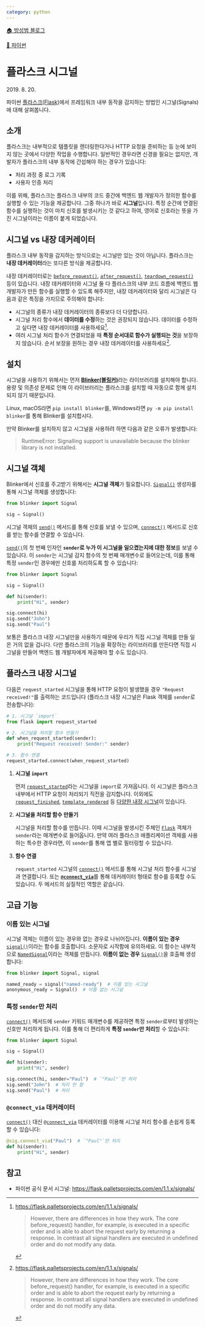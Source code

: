 ```yaml
---
category: python
---
```


[🏠 방성범 블로그](/README.md)

[🐍 파이썬](/python.md)

# 플라스크 시그널

<time id="published" datetime="2019-08-20">2019. 8. 20.</time>

파이썬 [플라스크(Flask)](https://flask.palletsprojects.com/)에서 프레임워크 내부 동작을 감지하는 방법인 시그널(Signals)에 대해 살펴봅니다.

## 소개

플라스크는 내부적으로 템플릿을 렌더링한다거나 HTTP 요청을 준비하는 등 눈에 보이지 않는 곳에서 다양한 작업을 수행합니다. 일반적인 경우라면 신경쓸 필요는 없지만, 개발자가 플라스크의 내부 동작에 간섭해야 하는 경우가 있습니다:

- 처리 과정 중 로그 기록
- 사용자 인증 처리

이를 위해, 플라스크는 플라스크 내부의 코드 중간에 백엔드 웹 개발자가 정의한 함수를 실행할 수 있는 기능을 제공합니다. 그중 하나가 바로 **시그널**입니다. 특정 순간에 연결된 함수를 실행하는 것이 마치 신호를 발생시키는 것 같다고 하여, 영어로 신호라는 뜻을 가진 시그널이라는 이름이 붙게 되었습니다.

## 시그널 vs 내장 데커레이터

플라스크 내부 동작을 감지하는 방식으로는 시그널만 있는 것이 아닙니다. 플라스크는 **내장 데커레이터**라는 또다른 방식을 제공합니다.

내장 데커레이터로는 [`before_request()`](https://flask.palletsprojects.com/en/1.1.x/api/#flask.Flask.before_request), [`after_request()`](https://flask.palletsprojects.com/en/1.1.x/api/#flask.Flask.after_request), [`teardown_request()`](https://flask.palletsprojects.com/en/1.1.x/api/#flask.Flask.before_request) 등이 있습니다. 내장 데커레이터와 시그널 둘 다 플라스크의 내부 코드 흐름에 백엔드 웹 개발자가 만든 함수를 실행할 수 있도록 해주지만, 내장 데커레이터와 달리 시그널은 다음과 같은 특징을 가지므로 주의해야 합니다:

- 시그널의 종류가 내장 데커레이터의 종류보다 더 다양합니다.
- 시그널 처리 함수에서 **데이터를 수정**하는 것은 권장되지 않습니다. 데이터를 수정하고 싶다면 내장 데커레이터를 사용하세요[^signal-caveat].
- 여러 시그널 처리 함수가 연결되었을 때 **특정 순서대로 함수가 실행되는 것**을 보장하지 않습니다. 순서 보장을 원하는 경우 내장 데커레이터를 사용하세요[^signal-caveat].

[^signal-caveat]: <https://flask.palletsprojects.com/en/1.1.x/signals/>

    > However, there are differences in how they work. The core before_request() handler, for example, is executed in a specific order and is able to abort the request early by returning a response. In contrast all signal handlers are executed in undefined order and do not modify any data.
 
## 설치

시그널을 사용하기 위해서는 먼저 [**Blinker(블링커)**](https://pythonhosted.org/blinker/)라는 라이브러리를 설치해야 합니다. 용량 및 의존성 문제로 인해 이 라이브러리는 플라스크를 설치할 때 자동으로 함께 설치되지 않기 때문입니다.

Linux, macOS라면 `pip install blinker`를, Windows라면 `py -m pip install blinker`를 통해 Blinker를 설치합시다.

만약 Blinker를 설치하지 않고 시그널을 사용하려 하면 다음과 같은 오류가 발생합니다:

> RuntimeError: Signalling support is unavailable because the blinker library is not installed.

## 시그널 객체

Blinker에서 신호를 주고받기 위해서는 **시그널 객체**가 필요합니다. [`Signal()`](https://pythonhosted.org/blinker/index.html#blinker.base.Signal) 생성자를 통해 시그널 객체를 생성합니다:

```py
from blinker import Signal

sig = Signal()
```

시그널 객체의 [`send()`](https://pythonhosted.org/blinker/#blinker.base.Signal.send) 메서드를 통해 신호를 보낼 수 있으며, [`connect()`](https://pythonhosted.org/blinker/#blinker.base.Signal.connect) 메서드로 신호를 받는 함수를 연결할 수 있습니다.

[`send()`](https://pythonhosted.org/blinker/#blinker.base.Signal.send)의 첫 번째 인자인 **`sender`로 누가 이 시그널을 일으켰는지에 대한 정보**를 보낼 수 있습니다. 이 `sender`는 시그널 감지 함수의 첫 번째 매개변수로 들어오는데, 이를 통해 특정 `sender`인 경우에만 신호를 처리하도록 할 수 있습니다:

```py
from blinker import Signal

sig = Signal()

def hi(sender):
    print("Hi", sender)

sig.connect(hi)
sig.send("John")
sig.send("Paul")
```

보통은 플라스크 내장 시그널만을 사용하기 때문에 우리가 직접 시그널 객체를 만들 일은 거의 없을 겁니다. 다만 플라스크의 기능을 확장하는 라이브러리를 만든다면 직접 시그널을 만들어 백엔드 웹 개발자에게 제공해야 할 수도 있습니다.

## 플라스크 내장 시그널

다음은 `request_started` 시그널을 통해 HTTP 요청이 발생했을 경우 `"Request received!"`를 출력하는 코드입니다 (플라스크 내장 시그널은 Flask 객체를 `sender`로 전송합니다):

```py
# 1. 시그널 `import`
from flask import request_started 

# 2. 시그널을 처리할 함수 만들기
def when_request_started(sender):
    print("Request received! Sender:" sender)

# 3. 함수 연결
request_started.connect(when_request_started)
```

1. **시그널 `import`**

    먼저 [`request_started`](https://flask.palletsprojects.com/en/1.1.x/api/#flask.request_started)라는 시그널을 `import`로 가져옵니다. 이 시그널은 플라스크 내부에서 HTTP 요청이 처리되기 직전을 감지합니다. 이외에도 [`request_finished`](https://flask.palletsprojects.com/en/1.1.x/api/#flask.request_finished), [`template_rendered`](https://flask.palletsprojects.com/en/1.1.x/api/#flask.template_rendered) 등 [다양한 내장 시그널](https://flask.palletsprojects.com/en/1.1.x/api/#signals)이 있습니다.
    
2. **시그널을 처리할 함수 만들기**

    시그널을 처리할 함수를 만듭니다. 이때 시그널을 발생시킨 주체인 [`Flask`](https://flask.palletsprojects.com/en/1.1.x/api/#flask.Flask) 객체가 `sender`라는 매개변수로 들어옵니다. 만약 여러 플라스크 애플리케이션 객체를 사용하는 특수한 경우라면, 이 `sender`를 통해 앱 별로 필터링할 수 있습니다.
    
3. **함수 연결**

    `request_started` 시그널의 [`connect()`](https://pythonhosted.org/blinker/#blinker.base.Signal.connect) 메서드를 통해 시그널 처리 함수를 시그널과 연결합니다. 또는 [**`@connect_via`**](https://pythonhosted.org/blinker/#blinker.base.Signal.connect_via)를 통해 데커레이터 형태로 함수를 등록할 수도 있습니다. 두 메서드의 실질적인 역할은 같습니다.

## 고급 기능

### 이름 있는 시그널

시그널 객체는 이름이 있는 경우와 없는 경우로 나뉘어집니다. **이름이 있는 경우** [`signal()`](https://pythonhosted.org/blinker/#blinker.base.signal)이라는 함수를 호출합니다. 소문자로 시작함에 유의하세요. 이 함수는 내부적으로 [`NamedSignal`](https://pythonhosted.org/blinker/#blinker.base.NamedSignal)이라는 객체를 만듭니다. **이름이 없는 경우** [`Signal()`](https://pythonhosted.org/blinker/index.html#blinker.base.Signal)을 호출해 생성합니다:

```py
from blinker import Signal, signal

named_ready = signal("named-ready")  # 이름 있는 시그널
anonymous_ready = Signal()  # 이름 없는 시그널
```

### 특정 `sender`만 처리

[`connect()`](https://pythonhosted.org/blinker/#blinker.base.Signal.connect) 메서드에 `sender` 키워드 매개변수를 제공하면 특정 `sender`로부터 발생하는 신호만 처리하게 됩니다. 이를 통해 더 편리하게 **특정 `sender`만 처리**할 수 있습니다:

```py
from blinker import Signal

sig = Signal()

def hi(sender):
    print("Hi", sender)

sig.connect(hi, sender="Paul")  # `"Paul"`만 처리
sig.send("John")  # 처리 안 함
sig.send("Paul")  # 처리
```

### `@connect_via` 데커레이터

[`connect()`](https://pythonhosted.org/blinker/#blinker.base.Signal.connect) 대신 [`@connect_via`](https://pythonhosted.org/blinker/#blinker.base.Signal.connect_via) 데커레이터를 이용해 시그널 처리 함수를 손쉽게 등록할 수 있습니다:

```py
@sig.connect_via("Paul")  # `"Paul"`만 처리
def hi(sender):
    print("Hi", sender)
```

## 참고

- 파이썬 공식 문서 시그널: <https://flask.palletsprojects.com/en/1.1.x/signals/>
